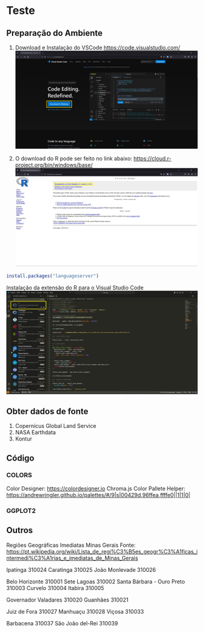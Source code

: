 # Teste

## Preparação do Ambiente

1. Download e Instalação do VSCode
    https://code.visualstudio.com/
    ![VSCode Download](/tutorial/vscode.jpg)


2. O download do R pode ser feito no link abaixo:
    https://cloud.r-project.org/bin/windows/base/
    ![R Download](/tutorial/r.jpg)


```r
install.packages("languageserver")
```

Instalação da extensão do R para o Visual Studio Code
    ![VSCode R Extention Download](/tutorial/r_extension.jpg)

## Obter dados de fonte

1. Copernicus Global Land Service
2. NASA Earthdata
3. Kontur

## Código


### COLORS
Color Designer: https://colordesigner.io
Chroma.js Color Pallete Helper: https://andrewringler.github.io/palettes/#/9|s|00429d,96ffea,ffffe0||1|1|0|


### GGPLOT2

## Outros
Regiões Geográficas Imediatas Minas Gerais
Fonte: https://pt.wikipedia.org/wiki/Lista_de_regi%C3%B5es_geogr%C3%A1ficas_intermedi%C3%A1rias_e_imediatas_de_Minas_Gerais

Ipatinga                      310024
Caratinga                     310025
João Monlevade                310026

Belo Horizonte                310001
Sete Lagoas                   310002
Santa Bárbara - Ouro Preto    310003
Curvelo                       310004
Itabira                       310005

Governador Valadares          310020
Guanhães                      310021

Juiz de Fora                  310027
Manhuaçu                      310028
Viçosa                        310033

Barbacena                     310037
São João del-Rei              310039